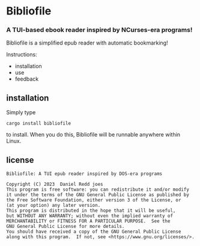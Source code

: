 # Bibliofile
### A TUI-based ebook reader inspired by NCurses-era programs!

Bibliofile is a simplified epub reader with automatic bookmarking!

Instructions:

 - installation
 - use
 - feedback



 ## installation

 Simply type

 ``cargo install bibliofile``

 to install. When you do this, Bibliofile will be runnable anywhere within Linux.


## license

    Bibliofile: A TUI epub reader inspired by DOS-era programs

    Copyright (C) 2023  Daniel Redd joes
    This program is free software: you can redistribute it and/or modify
    it under the terms of the GNU General Public License as published by
    the Free Software Foundation, either version 3 of the License, or
    (at your option) any later version.
    This program is distributed in the hope that it will be useful,
    but WITHOUT ANY WARRANTY; without even the implied warranty of
    MERCHANTABILITY or FITNESS FOR A PARTICULAR PURPOSE.  See the
    GNU General Public License for more details.
    You should have received a copy of the GNU General Public License
    along with this program.  If not, see <https://www.gnu.org/licenses/>.
